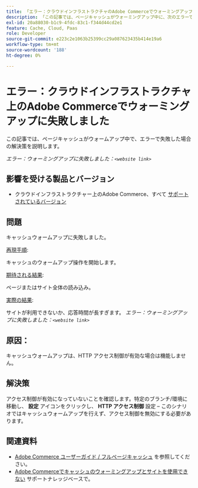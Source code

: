 ```yaml
---
title: 「エラー：クラウドインフラストラクチャのAdobe Commerceでウォーミングアップに失敗しました」
description: 「この記事では、ページキャッシュがウォーミングアップ中に、次のエラーで失敗した場合の解決策を説明します。」
exl-id: 20a88030-b1c9-4fdc-83c1-f344d44cd2e1
feature: Cache, Cloud, Paas
role: Developer
source-git-commit: e223c2e1063b25399cc29a087623435b414e19a6
workflow-type: tm+mt
source-wordcount: '188'
ht-degree: 0%

---
```


# エラー：クラウドインフラストラクチャ上のAdobe Commerceでウォーミングアップに失敗しました

この記事では、ページキャッシュがウォームアップ中で、エラーで失敗した場合の解決策を説明します。

*エラー：ウォーミングアップに失敗しました：`<website link>`*

## 影響を受ける製品とバージョン

* クラウドインフラストラクチャー上のAdobe Commerce、すべて [サポートされているバージョン](https://magento.com/sites/default/files/magento-software-lifecycle-policy.pdf)

## 問題

キャッシュウォームアップに失敗しました。

<u>再現手順</u>:

キャッシュのウォームアップ操作を開始します。

<u>期待される結果</u>:

ページまたはサイト全体の読み込み。

<u>実際の結果</u>:

サイトが利用できないか、応答時間が長すぎます。 *エラー：ウォーミングアップに失敗しました：`<website link>`*

## 原因：

キャッシュウォームアップは、HTTP アクセス制御が有効な場合は機能しません。

## 解決策

アクセス制御が有効になっていないことを確認します。特定のブランチ/環境に移動し、 **設定** アイコンをクリックし、 **HTTP アクセス制御** 設定 – このシナリオではキャッシュウォームアップを行えず、アクセス制御を無効にする必要があります。

## 関連資料

* [Adobe Commerce ユーザーガイド / フルページキャッシュ](https://docs.magento.com/user-guide/system/cache-full-page.html) を参照してください。
* [Adobe Commerceでキャッシュのウォーミングアップとサイトを使用できない](/help/troubleshooting/miscellaneous/cache-warming-up-and-site-unavailable-on-magento.md) サポートナレッジベースで。
